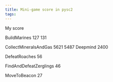 ```yaml
---
title: Mini-game score in pysc2
tags: 
---
```


My score

BuildMarines
127
131

CollectMineralsAndGas
5621
5487
Deepmind
2400

DefeatRoaches
56

FindAndDefeatZerglings
46

MoveToBeacon
27
